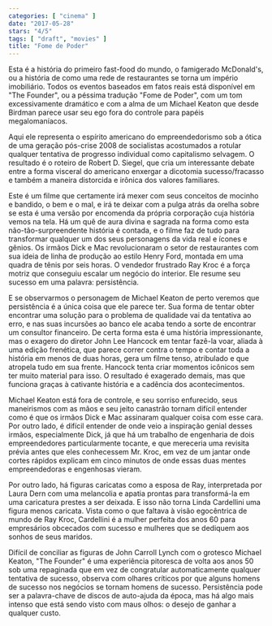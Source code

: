 ```yaml
---
categories: [ "cinema" ]
date: "2017-05-28"
stars: "4/5"
tags: [ "draft", "movies" ]
title: "Fome de Poder"
---
```

Esta é a história do primeiro fast-food do mundo, o famigerado
McDonald's, ou a história de como uma rede de restaurantes se torna um
império imobiliário. Todos os eventos baseados em fatos reais está
disponível em "The Founder", ou a péssima tradução "Fome de Poder",
com um tom excessivamente dramático e com a alma de um Michael Keaton
que desde Birdman parece usar seu ego fora do controle para papéis
megalomaníacos.

Aqui ele representa o espírito americano do empreendedorismo sob a
ótica de uma geração pós-crise 2008 de socialistas acostumados a
rotular qualquer tentativa de progresso individual como capitalismo
selvagem. O resultado é o roteiro de Robert D. Siegel, que cria um
interessante debate entre a forma visceral do americano enxergar a
dicotomia sucesso/fracasso e também a maneira distorcida e irônica
dos valores familiares.

Este é um filme que certamente irá mexer com seus conceitos de mocinho
e bandido, o bem e o mal, e irá te deixar com a pulga atrás da orelha
sobre se esta é uma versão por encomenda da própria corporação cuja
história vemos na tela. Há um quê de aura divina e sagrada na forma
como esta não-tão-surpreendente história é contada, e o filme faz
de tudo para transformar qualquer um dos seus personagens da vida real
e ícones e gênios. Os irmãos Dick e Mac revolucionaram o setor de
restaurantes com sua ideia de linha de produção ao estilo Henry Ford,
montada em uma quadra de tênis por seis horas. O vendedor frustrado Ray
Kroc é a força motriz que conseguiu escalar um negócio do interior. Ele
resume seu sucesso em uma palavra: persistência.

E se observarmos o personagem de Michael Keaton de perto veremos
que persistência é a única coisa que ele parece ter. Sua forma de
tentar obter encontrar uma solução para o problema de qualidade vai
da tentativa ao erro, e nas suas incursões ao banco ele acaba tendo a
sorte de encontrar um consultor financeiro. De certa forma esta é uma
história impressionante, mas o exagero do diretor John Lee Hancock em
tentar fazê-la voar, aliada à uma edição frenética, que parece correr
contra o tempo e contar toda a história em menos de duas horas, gera um
filme tenso, atribulado e que atropela tudo em sua frente. Hancock tenta
criar momentos icônicos sem ter muito material para isso. O resultado
é exagerado demais, mas que funciona graças à cativante história e
a cadência dos acontecimentos.

Michael Keaton está fora de controle, e seu sorriso enfurecido,
seus maneirismos com as mãos e seu jeito canastrão tornam difícil
entender como é que os irmãos Dick e Mac assinaram qualquer coisa
com esse cara. Por outro lado, é difícil entender de onde veio a
inspiração genial desses irmãos, especialmente Dick, já que há um
trabalho de engenharia de dois empreendedores particularmente tocante,
e que mereceria uma revisita prévia antes que eles conhecessem Mr. Kroc,
em vez de um jantar onde cortes rápidos explicam em cinco minutos de
onde essas duas mentes empreendedoras e engenhosas vieram.

Por outro lado, há figuras caricatas como a esposa de Ray, interpretada
por Laura Dern com uma melancolia e apatia prontas para transformá-la em
uma caricatura prestes a ser deixada. E isso não torna Linda Cardellini
uma figura menos caricata. Vista como o que faltava à visão egocêntrica
de mundo de Ray Kroc, Cardellini é a mulher perfeita dos anos 60 para
empresários obcecados com sucesso e mulheres que se dediquem aos sonhos
de seus maridos.

Difícil de conciliar as figuras de John Carroll Lynch com o grotesco
Michael Keaton, "The Founder" é uma experiência pitoresca de volta aos
anos 50 sob uma repaginada que em vez de congratular automaticamente
qualquer tentativa de sucesso, observa com olhares críticos por
que alguns homens de sucesso nos negócios se tornam homens de
sucesso. Persistência pode ser a palavra-chave de discos de auto-ajuda
da época, mas há algo mais intenso que está sendo visto com maus olhos:
o desejo de ganhar a qualquer custo.
